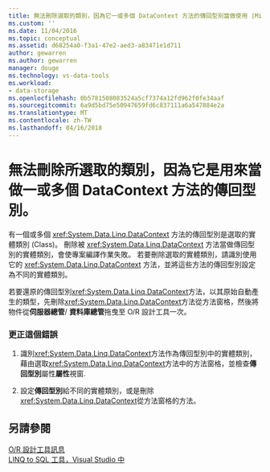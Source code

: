 ```yaml
---
title: 無法刪除選取的類別，因為它一或多個 DataContext 方法的傳回型別當做使用 |Microsoft 文件
ms.custom: ''
ms.date: 11/04/2016
ms.topic: conceptual
ms.assetid: d68254a0-f3a1-47e2-aed3-a83471e1d711
author: gewarren
ms.author: gewarren
manager: douge
ms.technology: vs-data-tools
ms.workload:
- data-storage
ms.openlocfilehash: 0b5781508083524a5cf7374a12fd962f0fe34aaf
ms.sourcegitcommit: 6a9d5bd75e50947659fd6c837111a6a547884e2a
ms.translationtype: MT
ms.contentlocale: zh-TW
ms.lasthandoff: 04/16/2018
---
```

# <a name="the-selected-class-cannot-be-deleted-because-it-is-used-as-a-return-type-for-one-or-more-datacontext-methods"></a>無法刪除所選取的類別，因為它是用來當做一或多個 DataContext 方法的傳回型別。
有一個或多個 <xref:System.Data.Linq.DataContext> 方法的傳回型別是選取的實體類別 (Class)。 刪除被 <xref:System.Data.Linq.DataContext> 方法當做傳回型別的實體類別，會使專案編譯作業失敗。 若要刪除選取的實體類別，請識別使用它的 <xref:System.Data.Linq.DataContext> 方法，並將這些方法的傳回型別設定為不同的實體類別。  
  
 若要還原的傳回型別<xref:System.Data.Linq.DataContext>方法，以其原始自動產生的類型，先刪除<xref:System.Data.Linq.DataContext>方法從方法窗格，然後將物件從**伺服器總管**/ **資料庫總管**拖曳至 O/R 設計工具一次。  
  
### <a name="to-correct-this-error"></a>更正這個錯誤  
  
1.  識別<xref:System.Data.Linq.DataContext>方法作為傳回型別中的實體類別，藉由選取<xref:System.Data.Linq.DataContext>方法中的方法窗格，並檢查**傳回型別**屬性**屬性**視窗.  
  
2.  設定**傳回型別**給不同的實體類別，或是刪除<xref:System.Data.Linq.DataContext>從方法窗格的方法。  
  
## <a name="see-also"></a>另請參閱
[O/R 設計工具訊息](../data-tools/o-r-designer-messages.md)  
[LINQ to SQL 工具，Visual Studio 中](../data-tools/linq-to-sql-tools-in-visual-studio2.md)